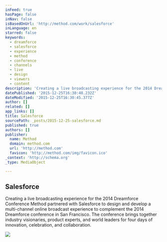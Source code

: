 ```yaml
---
inFeed: true
hasPage: false
inNav: false
isBasedOnUrl: 'http://method.com/work/salesforce'
inLanguage: en
starred: false
keywords:
  - dreamforce
  - salesforce
  - experience
  - method
  - conference
  - channels
  - live
  - design
  - viewers
  - content
description: 'Creating a live broadcasting experience for the 2014 Dreamforce Conference Method partnered with Salesforce to design and develop a multi-channel online broadcast experience to complement the 2014 Dreamforce conference in San Francisco. The conference brings together industry visionaries, product experts, and world leaders for four days of innovation, celebration, and collaboration.'
datePublished: '2015-12-25T16:30:48.232Z'
dateModified: '2015-12-25T16:30:45.377Z'
author: []
related: []
app_links: []
title: Salesforce
sourcePath: _posts/2015-12-25-salesforce.md
published: true
authors: []
publisher:
  name: Method
  domain: method.com
  url: 'http://method.com'
  favicon: 'http://method.com/img/favicon.ico'
_context: 'http://schema.org'
_type: MediaObject

---
```

<article style=""><h1>Salesforce</h1><p>Creating a live broadcasting experience for the 2014 Dreamforce Conference Method partnered with Salesforce to design and develop a multi-channel online broadcast experience to complement the 2014 Dreamforce conference in San Francisco. The conference brings together industry visionaries, product experts, and world leaders for four days of innovation, celebration, and collaboration.</p><img src="https://s3-us-west-2.amazonaws.com/the-grid-img/p/c809d6b0e8e788b9f2fbde6bce9bd424a2b0fb99.jpg" /></article>